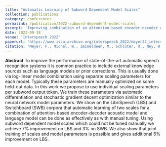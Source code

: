 ```yaml
---
title: "Automatic Learning of Subword Dependent Model Scales"
collection: publications
category: conferences
permalink: /publication/2022-subword-dependent-model-scales
excerpt: 'Improving combination of an attention-based encoder-decoder acoustic model and a language model by using individual scaling parameters per subword output token in the context of automatic speech recognition.'
date: 2022-09-18
venue: 'Interspeech 2022'
paperurl: 'https://www.isca-archive.org/interspeech_2022/meyer22_interspeech.html#'
citation: 'Meyer, F., Michel, W., Zeineldeen, M., Schlüter, R., Ney, H. (2022) Automatic Learning of Subword Dependent Model Scales. Proc. Interspeech 2022, 4133-4136, doi: 10.21437/Interspeech.2022-10136'
---
```


**Abstract**
To improve the performance of state-of-the-art automatic speech recognition systems it is common practice to include external knowledge sources such as language models or prior corrections. This is usually done via log-linear model combination using separate scaling parameters for each model. Typically these parameters are manually optimized on some held-out data. In this work we propose to use individual scaling parameters per subword output token. We train these parameters via automatic differentiation and stochastic gradient decent optimization similar to the neural network model parameters. We show on the LibriSpeech (LBS) and Switchboard (SWB) corpora that automatic learning of two scales for a combination of attention-based encoder-decoder acoustic model and language model can be done as effectively as with manual tuning. Using subword dependent model scales which could not be tuned manually we achieve 7% improvement on LBS and 3% on SWB. We also show that joint training of scales and model parameters is possible and gives additional 6% improvement on LBS.